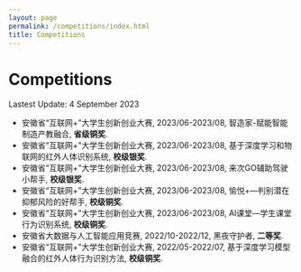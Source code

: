 ```yaml
---
layout: page
permalink: /competitions/index.html
title: Competitions
---
```


# Competitions

Lastest Update: 4 September 2023 &nbsp; 

- 安徽省“互联网+”大学生创新创业大赛, 2023/06-2023/08, 智造家-赋能智能制造产教融合, **省级铜奖**.
- 安徽省“互联网+”大学生创新创业大赛, 2023/06-2023/08, 基于深度学习和物联网的红外人体识别系统, **校级银奖**.
- 安徽省“互联网+”大学生创新创业大赛, 2023/06-2023/08, 来次GO辅助驾驶小帮手, **校级银奖**.
- 安徽省“互联网+”大学生创新创业大赛, 2023/06-2023/08, 愉悦+—判别潜在抑郁风险的好帮手, **校级铜奖**.
- 安徽省“互联网+”大学生创新创业大赛, 2023/06-2023/08, AI课堂—学生课堂行为识别系统, **校级铜奖**.
- 安徽省大数据与人工智能应用竞赛, 2022/10-2022/12, 黑夜守护者, **二等奖**.
- 安徽省“互联网+”大学生创新创业大赛, 2022/05-2022/07, 基于深度学习模型融合的红外人体行为识别方法, **校级铜奖**.